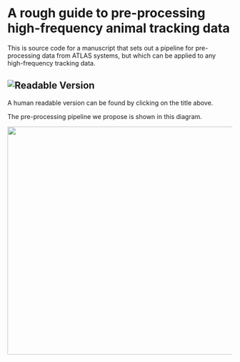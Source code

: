 # A rough guide to pre-processing high-frequency animal tracking data

This is source code for a manuscript that sets out a pipeline for pre-processing data from ATLAS systems, but which can be applied to any high-frequency tracking data.

## ![Readable Version](https://pratikunterwegs.github.io/atlas-best-practices/)

A human readable version can be found by clicking on the title above.

The pre-processing pipeline we propose is shown in this diagram.

<img src="https://github.com/pratikunterwegs/atlas-best-practices/blob/master/figures/fig_recipe.png" width="512">
